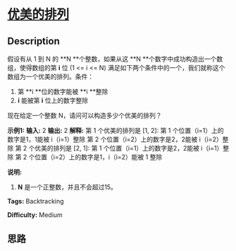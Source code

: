 # [优美的排列][title]

## Description

假设有从 1 到 N 的  **N  **个整数，如果从这  **N  **个数字中成功构造出一个数组，使得数组的第 **i**  位 (1 <= i <=
N) 满足如下两个条件中的一个，我们就称这个数组为一个优美的排列。条件：

  1. 第  **i  **位的数字能被  **i  **整除
  2. **i** 能被第 **i** 位上的数字整除

现在给定一个整数 N，请问可以构造多少个优美的排列？

**示例1:**
            **输入:** 2    **输出:** 2    **解释:**         第 1 个优美的排列是 [1, 2]:      第 1 个位置（i=1）上的数字是1，1能被 i（i=1）整除      第 2 个位置（i=2）上的数字是2，2能被 i（i=2）整除        第 2 个优美的排列是 [2, 1]:      第 1 个位置（i=1）上的数字是2，2能被 i（i=1）整除      第 2 个位置（i=2）上的数字是1，i（i=2）能被 1 整除    

**说明:**

  1. **N** 是一个正整数，并且不会超过15。


**Tags:** Backtracking

**Difficulty:** Medium

## 思路

[title]: https://leetcode-cn.com/problems/beautiful-arrangement
